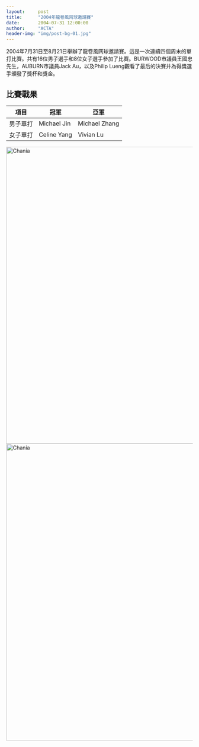 ```yaml
---
layout:     post
title:      "2004年龍卷風网球邀請賽"
date:       2004-07-31 12:00:00
author:     "ACTA"
header-img: "img/post-bg-01.jpg"
---
```

<p>2004年7月31日至8月21日舉辦了龍卷風网球邀請賽。這是一次連續四個周末的單打比賽。共有16位男子選手和8位女子選手參加了比賽。BURWOOD市議員王國忠先生，AUBURN市議員Jack Au，以及Philip Lueng觀看了最后的決賽并為得獎選手頒發了獎杯和獎金。</p>
<div class="container">
    <h2>比賽戰果</h2>
    <table class="table">
        <thead>
            <tr>
                <th>項目</th>
                <th>冠軍</th>
                <th>亞軍</th>
            </tr>
        </thead>
        <tbody>
            <tr>
                <td>男子單打</td>
                <td>Michael Jin</td>
                <td>Michael Zhang</td>
            </tr>
            <tr>
                <td>女子單打</td>
                <td>Celine Yang</td>
                <td>Vivian Lu</td>
            </tr>
        </tbody>
    </table>
    <img class="img-responsive" src="{{ site.baseurl }}/img/2004a-photo1.jpg" alt="Chania" width="800" />
    <img class="img-responsive" src="{{ site.baseurl }}/img/2004a-photo2.jpg" alt="Chania" width="800" />
</div>

